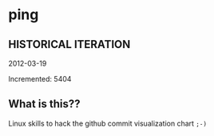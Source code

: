 # ping

## HISTORICAL ITERATION
2012-03-19

Incremented: 5404

## What is this?? 
Linux skills to hack the github commit visualization chart `;-)`
